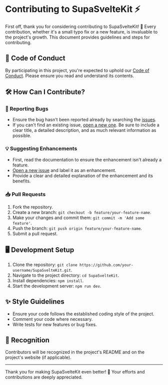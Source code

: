 # Contributing to SupaSvelteKit ⚡

First off, thank you for considering contributing to SupaSvelteKit! 🎉 Every contribution, whether it's a small typo fix or a new feature, is invaluable to the project's growth. This document provides guidelines and steps for contributing.

## 🤝 Code of Conduct

By participating in this project, you're expected to uphold our [Code of Conduct](./CODE_OF_CONDUCT.md). Please ensure you read and understand its contents.

## 🛠 How Can I Contribute?

### 🐛 Reporting Bugs

- Ensure the bug hasn't been reported already by searching the [issues](https://github.com/OpenFrenchFries/SupaSvelteKit/issues).
- If you can't find an existing issue, [open a new one](https://github.com/OpenFrenchFries/SupaSvelteKit/issues/new). Be sure to include a clear title, a detailed description, and as much relevant information as possible.

### 💡 Suggesting Enhancements

- First, read the documentation to ensure the enhancement isn't already a feature.
- [Open a new issue](https://github.com/OpenFrenchFries/SupaSvelteKit/issues/new) and label it as an enhancement.
- Provide a clear and detailed explanation of the enhancement and its benefits.

### 📥 Pull Requests

1. Fork the repository.
2. Create a new branch: `git checkout -b feature/your-feature-name`.
3. Make your changes and commit them: `git commit -m 'Add some feature'`.
4. Push the branch: `git push origin feature/your-feature-name`.
5. Submit a pull request.

## 🖥 Development Setup

1. Clone the repository: `git clone https://github.com/your-username/SupaSvelteKit.git`.
2. Navigate to the project directory: `cd SupaSvelteKit`.
3. Install dependencies: `npm install`.
4. Start the development server: `npm run dev`.

## ✨ Style Guidelines

- Ensure your code follows the established coding style of the project.
- Comment your code where necessary.
- Write tests for new features or bug fixes.

## 💖 Recognition

Contributors will be recognized in the project's README and on the project's website (if applicable).

---

Thank you for making SupaSvelteKit even better! 🌟 Your efforts and contributions are deeply appreciated.